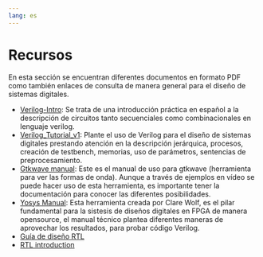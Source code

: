 ```yaml
---
lang: es
---
```

# Recursos

En esta sección se encuentran diferentes documentos en formato PDF
como también enlaces de consulta de manera general para el diseño
de sistemas digitales.

* [Verilog-Intro](./Verilog-Intro.pdf): Se trata de una introducción práctica
en español a la descripción de circuitos tanto secuenciales como
combinacionales en lenguaje verilog.
* [Verilog_Tutorial_v1](./Verilog_Tutorial_v1.pdf): Plante el uso de Verilog
para el diseño de sistemas digitales prestando atención en la descripción
jerárquica, procesos, creación de testbench, memorias, uso de parámetros,
sentencias de preprocesamiento.
* [Gtkwave manual](./gtkwave.pdf): Este es el manual de uso para gtkwave (herramienta
para ver las formas de onda). Aunque a través de ejemplos en vídeo se puede
hacer uso de esta herramienta, es importante tener la documentación para
conocer las diferentes posibilidades.
* [Yosys Manual](./yosyshq-readthedocs-io-yosys-en-latest.pdf): Esta
herramienta creada por Clare Wolf, es el pilar fundamental para la sistesis de
diseños digitales en FPGA de manera opensource, el manual técnico plantea
diferentes maneras de aprovechar los resultados, para probar código Verilog.
* [Guía de diseño RTL](https://www.wevolver.com/article/rtl-design-a-comprehensive-guide-to-unlocking-the-power-of-register-transfer-level-design)
* [RTL introduction](https://classes.engineering.wustl.edu/2006/fall/jee2600/rtl/rtl.html)
